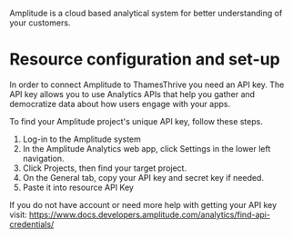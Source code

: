 Amplitude is a cloud based analytical system for better understanding of your customers.

# Resource configuration and set-up

In order to connect Amplitude to ThamesThrive you need an API key. The API key allows you to use Analytics APIs that help
you gather and democratize data about how users engage with your apps.

To find your Amplitude project's unique API key, follow these steps.

1. Log-in to the Amplitude system
2. In the Amplitude Analytics web app, click Settings in the lower left navigation.
3. Click Projects, then find your target project.
4. On the General tab, copy your API key and secret key if needed.
5. Paste it into resource API Key

If you do not have account or need more help with getting your API key
visit: https://www.docs.developers.amplitude.com/analytics/find-api-credentials/
